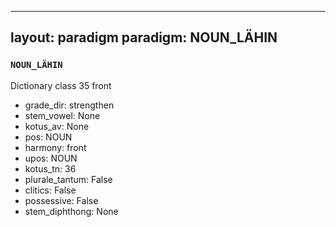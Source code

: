
---
layout: paradigm
paradigm: NOUN_LÄHIN
---
### ` NOUN_LÄHIN `

Dictionary class 35 front
* grade_dir: strengthen
* stem_vowel: None
* kotus_av: None
* pos: NOUN
* harmony: front
* upos: NOUN
* kotus_tn: 36
* plurale_tantum: False
* clitics: False
* possessive: False
* stem_diphthong: None
